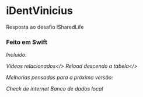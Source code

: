 # iDentVinicius
Resposta ao desafio iSharedLife


<h3>Feito em Swift</h3>


<i>Incluido:<i> 

Vídeos relacionados</>
Reload descendo a tabela</>


<i>Melhorias pensadas para a próxima versão:</i>

Check de internet
Banco de dados local

